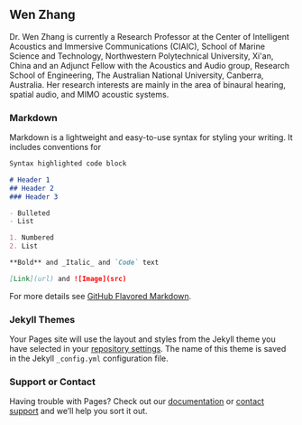 ## Wen Zhang

<p style="text-align:justify">

Dr. Wen Zhang is currently a Research Professor at the Center of Intelligent Acoustics and Immersive Communications (CIAIC), School of Marine Science and Technology, Northwestern Polytechnical University, Xi'an, China and an Adjunct Fellow with the Acoustics and Audio group, Research School of Engineering, The Australian National University, Canberra, Australia. Her research interests are mainly in the area of binaural hearing, spatial audio, and MIMO acoustic systems.

</p>

### Markdown

Markdown is a lightweight and easy-to-use syntax for styling your writing. It includes conventions for

```markdown
Syntax highlighted code block

# Header 1
## Header 2
### Header 3

- Bulleted
- List

1. Numbered
2. List

**Bold** and _Italic_ and `Code` text

[Link](url) and ![Image](src)
```

For more details see [GitHub Flavored Markdown](https://guides.github.com/features/mastering-markdown/).

### Jekyll Themes

Your Pages site will use the layout and styles from the Jekyll theme you have selected in your [repository settings](https://github.com/wzhangnpu/research.github.io/settings). The name of this theme is saved in the Jekyll `_config.yml` configuration file.

### Support or Contact

Having trouble with Pages? Check out our [documentation](https://help.github.com/categories/github-pages-basics/) or [contact support](https://github.com/contact) and we’ll help you sort it out.
